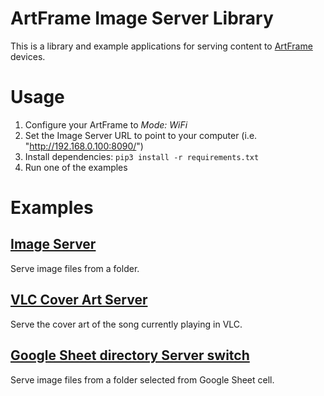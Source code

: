 # ArtFrame Image Server Library

This is a library and example applications for serving content to [ArtFrame](https://framelabs.eu/) devices.

# Usage

1. Configure your ArtFrame to *Mode: WiFi*
2. Set the Image Server URL to point to your computer (i.e. "http://192.168.0.100:8090/")
3. Install dependencies: ```pip3 install -r requirements.txt```
4. Run one of the examples

# Examples

## [Image Server](examples/image_server)
Serve image files from a folder.

## [VLC Cover Art Server](examples/vlc_cover_server)
Serve the cover art of the song currently playing in VLC.

## [Google Sheet directory Server switch](examples/gsheet_switch)
Serve image files from a folder selected from Google Sheet cell.
